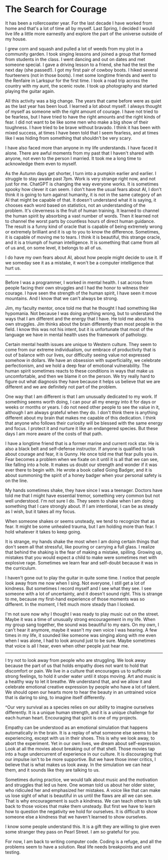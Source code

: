 # The Search for Courage

It has been a rollercoaster year. For the last decade I have worked from home and that's a lot of time all by myself. Last Spring, I decided I would live life a little more earnestly and explore the part of the universe outside of my house. 

I grew corn and squash and pulled a lot of weeds from my plot in a community garden. I took singing lessons and joined a group that formed from students in the class. I went dancing and out on dates and met someone special. I gave a driving lesson to a friend, she had the test the next day (she passed!). I got my first pair of cowboy boots. I hiked several fourteeners (not in those boots). I met some longtime friends and went to the Renfaire in Larkspur for the first time. I took a road trip across the country with my aunt, the scenic route. I took up photography and started playing the guitar again.

All this activity was a big change. The years that came before were as quiet as the last year has been loud. I learned a lot about myself. I always thought of myself as someone with the right amount of courage. I have not tried to be fearless, but I have tried to have the right amounts and the right kinds of fear. I did not want to be like some men who make a big show of their toughness. I have tried to be brave without bravado. I think it has been with mixed success, at times I have been told that I seem fearless, and at times like I was hiding from something that shouldn't be very scary.

I have also faced more than anyone in my life understands. I have faced it alone. There are awful moments from my past that I haven't shared with anyone, not even to the person I married. It took me a long time to acknowledge them even to myself.

As the Autumn days get shorter, I turn into a pumpkin earlier and earlier. I struggle to stay awake past 7pm. Work is very strange right now, and not just for me. ChatGPT is changing the way everyone works. It is sometimes spooky how clever it can seem. I don't have the usual fears about AI, I don't think it is going to turn against humanity, it is not in the same category of an AI that might be capable of that. It doesn't understand what it is saying, it chooses each word based on statistics, not an understanding of the problem. It's cleverness is the fruit of human training. It learned to channel the human spirit by absorbing a vast number of words. Then it learned not to channel the worst parts by countless hours of direct human guidance. The result is a funny kind of oracle that is capable of being extremely wrong or extremely brilliant and it is up to you to know the difference. Sometimes, it is capable of moving me to tears. I think it is beautiful, this strange oracle, and it is a triumph of human intelligence. It is something that came from all of us and, on some level, it belongs to all of us. 

I do have my own fears about AI, about how people might decide to use it. If we someday see it as a mistake, it won't be a computer intelligence that hurt us.

---

Before I was a programmer, I worked in mental health. I sat across from people facing their own struggles and I had the honor to witness their courage. I have seen the strength of the human spirit, I have seen it move mountains. And I know that we can't always be strong. 

Jim, my faculty mentor, once told me that he thought I had something like hypomania. Not because I was doing anything wrong, but to understand the ways that I am different and the energy that I have. He told me about his own struggles. Jim thinks about the brain differently than most people in the field. I know this was not his intent, but it is unfortunate that most of the language we have in mental health uses the framework of pathology. 

Certain mental health issues are unique to Western culture. They seem to come from our extreme individualism, our embrace of productivity that is out of balance with our lives, our difficulty seeing value not expressed somehow in dollars. We have an obsession with superficiality, we celebrate perfectionism, and we hold a deep fear of emotional vulnerability. The human spirit sometimes reacts to these conditions in ways that make us uncomfortable, and then we blame it on the person. We try really hard to figure out what diagnosis they have because it helps us believe that we are different and we are definitely not part of the problem. 

One way that I am different is that I am unusually dedicated to my work. If something seems worth doing, I can pour all my energy into it for days or weeks or months or years. I do not need other people to see the value in it, although I am always grateful when they do. I don't think there is anything different about my brain that makes me capable of this dedication. I think that anyone who follows their curiosity will be blessed with the same energy and focus. I protect it and nurture it like an endangered species. But these days I am more aware of the costs of that path.

I have a longtime friend that is a former marine and current rock star. He is also a black belt and self-defense instructor. If anyone is qualified to talk about courage and fear, it is Gunny. He once told me that fear pulls you in. Fear becomes a problem when we fixate on it until it is all that we can see, like falling into a hole. It makes us doubt our strength and wonder if it was ever there to begin with. He wrote a book called Going Badger, and it is about summoning the spirit of a honey badger when your personal safety is on the line.

My hands sometimes shake, they have since I was a teenager. Doctors have told me that I might have essential tremor, something very common but not well understood. I'm not sure I do. They seem to shake when I am doing something that I care strongly about. If I am intentional, I can be as steady as I wish, but it takes all my focus.    

When someone shakes or seems unsteady, we tend to recognize that as fear. It might be some unhealed trauma, but I am holding more than fear. I hold whatever it takes to keep going.

It is strange, my hands shake the most when I am doing certain things that don't seem all that stressful, like pouring or carrying a full glass. I realize that behind the shaking is the fear of making a mistake, spilling. Growing up, mistakes that you would expect a child to make were sometimes met with explosive rage. Sometimes we learn fear and self-doubt because it was in the curriculum. 

I haven't gone out to play the guitar in quite some time. I notice that people look away from me now when I sing. Not everyone, I still get a lot of kindness. But sometimes I record myself and I see what they see. I see someone with a lot of uncertainty, and it doesn't sound right. This is strange to me, because my first-hand experience of those moments was so different. In the moment, I felt much more steady than I looked.

I'm not sure now why I thought I was ready to play music out on the street. Maybe it was a time of unusually strong encouragement in my life. When my group sang together, the sound was beautiful to my ears. On my own, I can't hear it anymore, maybe it wasn't my own voice I was hearing. A few times in my life, it sounded like someone was singing along with me even when I was alone, I had to look around just to be sure. Maybe sometimes that voice is all I hear, even when other people just hear me.

---

I try not to look away from people who are struggling. We look away because the part of us that holds empathy does not want to hold that discomfort or pain. We live in a culture that encourages us to suffocate strong feelings, to hold it under water until it stops moving. Art and music is a healthy way to let it breathe. We understand that, and we allow it and celebrate emotional creative expression by people who have a lot of talent. We should open our hearts more to hear the beauty in an untrained voice that is daring to sing, to imagine itself differently. 

^Our very survival as a species relies on our ability to imagine ourselves differently. It is a unique human strength, and it is a unique challenge for each human heart. Encouraging that spirit is one of my projects.

Empathy can be understood as an emotional simulation that happens automatically in the brain. It is a replay of what someone else seems to be experiencing, except with us in their shoes. This is why we look away, to abort the experiment. Yet in our own lives, we dream about self-expression. Look at all the movies about breaking out of that shell. Those movies tap into a huge undercurrent of experience in our culture. It is discouraging that our impulse isn't to be more supportive. But we have those inner critics, I believe that is what makes us look away. In the simulation we can hear them, and it sounds like they are talking to us. 

Sometimes during practice, we would talk about music and the motivation and struggles that led us here. One woman told us about her older sister, who ridiculed her and emphasized her mistakes. A voice like that can make us lose sight of what is beautiful in us until the flaws are all we can see. That is why encouragement is such a kindness. We can teach others to talk back to those voices that make them unsteady. But first we have to learn how to question the negativity we hold for ourselves. It is difficult to show someone else a kindness that we haven't learned to show ourselves.

I know some people understand this. It is a gift they are willing to give even some stranger they pass on Pearl Street. I am so grateful for you. 

For now, I am back to writing computer code. Coding is a refuge, and all the problems seem to have a solution. Real life needs breakpoints and unit testing. 